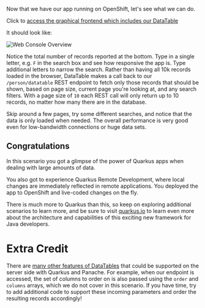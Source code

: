 Now that we have our app running on OpenShift, let's see what we can do.

Click to [access the graphical frontend which includes our DataTable](http://people-quarkus.[[HOST_SUBDOMAIN]]-80-[[KATACODA_HOST]].environments.katacoda.com)

It should look like:

![Web Console Overview](/openshift/assets/middleware/quarkus/panache-datatable.png)

Notice the total number of records reported at the bottom. Type in a single letter, e.g. `F` in the search box and see how responsive the app is. Type additional letters to narrow the search. Rather than having all 10k records loaded in the browser, DataTable makes a call back to our `/person/datatable` REST endpoint to fetch only those records that should be shown, based on page size, current page you're looking at, and any search filters. With a page size of `10` each REST call will only return up to 10 records, no matter how many there are in the database.

Skip around a few pages, try some different searches, and notice that the data is only loaded when needed. The overall performance is very good even for low-bandwidth connections or huge data sets.

## Congratulations

In this scenario you got a glimpse of the power of Quarkus apps when dealing with large amounts of data.

You also got to experience Quarkus Remote Development, where local changes are immediately reflected in remote applications. You deployed the app to OpenShift and live-coded changes on the fly.

There is much more to Quarkus than this, so keep on exploring additional scenarios to learn more, and be sure to visit [quarkus.io](https://quarkus.io) to learn even more about the architecture and capabilities of this exciting new framework for Java developers.

# Extra Credit

There are [many other features of DataTables](https://datatables.net/manual/server-side) that could be supported on the server side with Quarkus and Panache. For example, when our endpoint is accessed, the set of columns to order on is also passed using the `order` and `columns` arrays, which we do not cover in this scenario. If you have time, try to add additional code to support these incoming parameters and order the resulting records accordingly!
